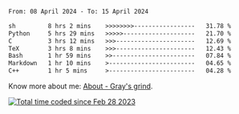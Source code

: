 <!--START_SECTION:waka-->

```txt
From: 08 April 2024 - To: 15 April 2024

sh         8 hrs 2 mins    >>>>>>>>-----------------   31.78 %
Python     5 hrs 29 mins   >>>>>--------------------   21.70 %
C          3 hrs 12 mins   >>>----------------------   12.69 %
TeX        3 hrs 8 mins    >>>----------------------   12.43 %
Bash       1 hr 59 mins    >>-----------------------   07.84 %
Markdown   1 hr 10 mins    >------------------------   04.65 %
C++        1 hr 5 mins     >------------------------   04.28 %
```

<!--END_SECTION:waka-->

<!-- [![grayxu's github stats](https://github-readme-stats.vercel.app/api?username=grayxu&count_private=true&show_icons=true)](https://github.com/grayxu) -->

Know more about me: [About - Gray's grind](https://www.grayxu.cn/).
<p align="left">
  <a href="https://wakatime.com/@c69eb31e-43a1-463f-8968-c3449e386f57"><img src="https://wakatime.com/badge/user/c69eb31e-43a1-463f-8968-c3449e386f57.svg" title="Total time coded since Feb 28 2023" /></a>
</p>

